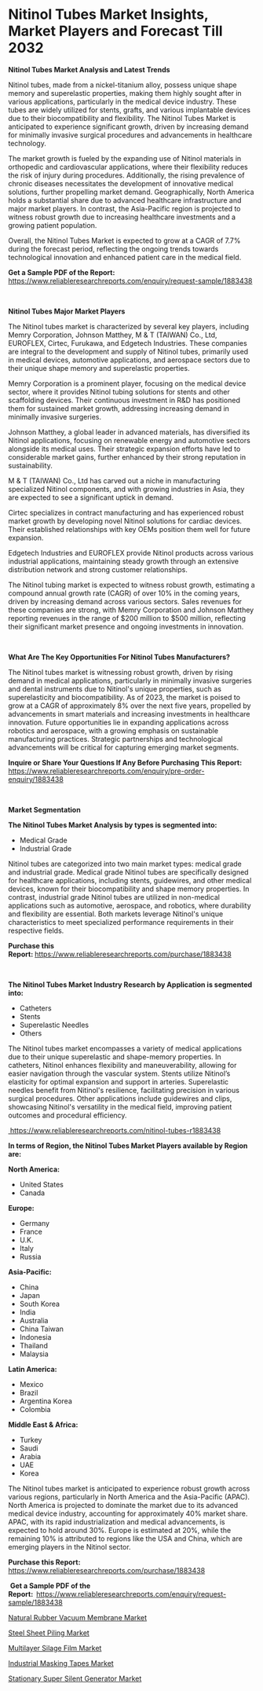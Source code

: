 <p><h1>Nitinol Tubes Market Insights, Market Players and Forecast Till 2032</h1></p><p><strong>Nitinol Tubes Market Analysis and Latest Trends</strong></p>
<p><p>Nitinol tubes, made from a nickel-titanium alloy, possess unique shape memory and superelastic properties, making them highly sought after in various applications, particularly in the medical device industry. These tubes are widely utilized for stents, grafts, and various implantable devices due to their biocompatibility and flexibility. The Nitinol Tubes Market is anticipated to experience significant growth, driven by increasing demand for minimally invasive surgical procedures and advancements in healthcare technology.</p><p>The market growth is fueled by the expanding use of Nitinol materials in orthopedic and cardiovascular applications, where their flexibility reduces the risk of injury during procedures. Additionally, the rising prevalence of chronic diseases necessitates the development of innovative medical solutions, further propelling market demand. Geographically, North America holds a substantial share due to advanced healthcare infrastructure and major market players. In contrast, the Asia-Pacific region is projected to witness robust growth due to increasing healthcare investments and a growing patient population.</p><p>Overall, the Nitinol Tubes Market is expected to grow at a CAGR of 7.7% during the forecast period, reflecting the ongoing trends towards technological innovation and enhanced patient care in the medical field.</p></p>
<p><strong>Get a Sample PDF of the Report:&nbsp;</strong> <a href="https://www.reliableresearchreports.com/enquiry/request-sample/1883438?utm_campaign=11&utm_medium=2&utm_source=Github&utm_content=ia&utm_term=31012025&utm_id=nitinol-tubes">https://www.reliableresearchreports.com/enquiry/request-sample/1883438</a></p>
<p>&nbsp;</p>
<p><strong>Nitinol Tubes Major Market Players</strong></p>
<p><p>The Nitinol tubes market is characterized by several key players, including Memry Corporation, Johnson Matthey, M & T (TAIWAN) Co., Ltd, EUROFLEX, Cirtec, Furukawa, and Edgetech Industries. These companies are integral to the development and supply of Nitinol tubes, primarily used in medical devices, automotive applications, and aerospace sectors due to their unique shape memory and superelastic properties.</p><p>Memry Corporation is a prominent player, focusing on the medical device sector, where it provides Nitinol tubing solutions for stents and other scaffolding devices. Their continuous investment in R&D has positioned them for sustained market growth, addressing increasing demand in minimally invasive surgeries.</p><p>Johnson Matthey, a global leader in advanced materials, has diversified its Nitinol applications, focusing on renewable energy and automotive sectors alongside its medical uses. Their strategic expansion efforts have led to considerable market gains, further enhanced by their strong reputation in sustainability.</p><p>M & T (TAIWAN) Co., Ltd has carved out a niche in manufacturing specialized Nitinol components, and with growing industries in Asia, they are expected to see a significant uptick in demand. </p><p>Cirtec specializes in contract manufacturing and has experienced robust market growth by developing novel Nitinol solutions for cardiac devices. Their established relationships with key OEMs position them well for future expansion.</p><p>Edgetech Industries and EUROFLEX provide Nitinol products across various industrial applications, maintaining steady growth through an extensive distribution network and strong customer relationships.</p><p>The Nitinol tubing market is expected to witness robust growth, estimating a compound annual growth rate (CAGR) of over 10% in the coming years, driven by increasing demand across various sectors. Sales revenues for these companies are strong, with Memry Corporation and Johnson Matthey reporting revenues in the range of $200 million to $500 million, reflecting their significant market presence and ongoing investments in innovation.</p></p>
<p>&nbsp;</p>
<p><strong>What Are The Key Opportunities For Nitinol Tubes Manufacturers?</strong></p>
<p><p>The Nitinol tubes market is witnessing robust growth, driven by rising demand in medical applications, particularly in minimally invasive surgeries and dental instruments due to Nitinol's unique properties, such as superelasticity and biocompatibility. As of 2023, the market is poised to grow at a CAGR of approximately 8% over the next five years, propelled by advancements in smart materials and increasing investments in healthcare innovation. Future opportunities lie in expanding applications across robotics and aerospace, with a growing emphasis on sustainable manufacturing practices. Strategic partnerships and technological advancements will be critical for capturing emerging market segments.</p></p>
<p><strong>Inquire or Share Your Questions If Any Before Purchasing This Report:</strong> <a href="https://www.reliableresearchreports.com/enquiry/pre-order-enquiry/1883438?utm_campaign=11&utm_medium=2&utm_source=Github&utm_content=ia&utm_term=31012025&utm_id=nitinol-tubes">https://www.reliableresearchreports.com/enquiry/pre-order-enquiry/1883438</a></p>
<p>&nbsp;</p>
<p><strong>Market Segmentation</strong></p>
<p><strong>The Nitinol Tubes Market Analysis by types is segmented into:</strong></p>
<p><ul><li>Medical Grade</li><li>Industrial Grade</li></ul></p>
<p><p>Nitinol tubes are categorized into two main market types: medical grade and industrial grade. Medical grade Nitinol tubes are specifically designed for healthcare applications, including stents, guidewires, and other medical devices, known for their biocompatibility and shape memory properties. In contrast, industrial grade Nitinol tubes are utilized in non-medical applications such as automotive, aerospace, and robotics, where durability and flexibility are essential. Both markets leverage Nitinol's unique characteristics to meet specialized performance requirements in their respective fields.</p></p>
<p><strong>Purchase this Report:&nbsp;</strong><a href="https://www.reliableresearchreports.com/purchase/1883438?utm_campaign=11&utm_medium=2&utm_source=Github&utm_content=ia&utm_term=31012025&utm_id=nitinol-tubes">https://www.reliableresearchreports.com/purchase/1883438</a></p>
<p>&nbsp;</p>
<p><strong>The Nitinol Tubes Market Industry Research by Application is segmented into:</strong></p>
<p><ul><li>Catheters</li><li>Stents</li><li>Superelastic Needles</li><li>Others</li></ul></p>
<p><p>The Nitinol tubes market encompasses a variety of medical applications due to their unique superelastic and shape-memory properties. In catheters, Nitinol enhances flexibility and maneuverability, allowing for easier navigation through the vascular system. Stents utilize Nitinol’s elasticity for optimal expansion and support in arteries. Superelastic needles benefit from Nitinol's resilience, facilitating precision in various surgical procedures. Other applications include guidewires and clips, showcasing Nitinol's versatility in the medical field, improving patient outcomes and procedural efficiency.</p></p>
<p><a href="https://www.reliableresearchreports.com/nitinol-tubes-r1883438?utm_campaign=11&utm_medium=2&utm_source=Github&utm_content=ia&utm_term=31012025&utm_id=nitinol-tubes">&nbsp;https://www.reliableresearchreports.com/nitinol-tubes-r1883438</a></p>
<p><strong>In terms of Region, the Nitinol Tubes Market Players available by Region are:</strong></p>
<p>
    <p> <strong> North America: </strong>
        <ul>
            <li>United States</li>
            <li>Canada</li>
        </ul>
        </p> 
    <p> <strong> Europe: </strong>
        <ul>
            <li>Germany</li>
            <li>France</li>
            <li>U.K.</li>
            <li>Italy</li>
            <li>Russia</li>
        </ul>
        </p> 
    <p> <strong> Asia-Pacific: </strong>
        <ul>
            <li>China</li>
            <li>Japan</li>
            <li>South Korea</li>
            <li>India</li>
            <li>Australia</li>
            <li>China Taiwan</li>
            <li>Indonesia</li>
            <li>Thailand</li>
            <li>Malaysia</li>
        </ul>
        </p> 
    <p> <strong> Latin America: </strong>
        <ul>
            <li>Mexico</li>
            <li>Brazil</li>
            <li>Argentina Korea</li>
            <li>Colombia</li>
        </ul>
        </p> 
    <p> <strong> Middle East & Africa: </strong>
        <ul>
            <li>Turkey</li>
            <li>Saudi</li>
            <li>Arabia</li>
            <li>UAE</li>
            <li>Korea</li>
        </ul>
    </p>
    </p>
<p><p>The Nitinol tubes market is anticipated to experience robust growth across various regions, particularly in North America and the Asia-Pacific (APAC). North America is projected to dominate the market due to its advanced medical device industry, accounting for approximately 40% market share. APAC, with its rapid industrialization and medical advancements, is expected to hold around 30%. Europe is estimated at 20%, while the remaining 10% is attributed to regions like the USA and China, which are emerging players in the Nitinol sector.</p></p>
<p><strong>Purchase this Report: </strong><a href="https://www.reliableresearchreports.com/purchase/1883438?utm_campaign=11&utm_medium=2&utm_source=Github&utm_content=ia&utm_term=31012025&utm_id=nitinol-tubes">https://www.reliableresearchreports.com/purchase/1883438</a></p>
<p>&nbsp;<strong>Get a Sample PDF of the Report:&nbsp;&nbsp;</strong><a href="https://www.reliableresearchreports.com/enquiry/request-sample/1883438?utm_campaign=11&utm_medium=2&utm_source=Github&utm_content=ia&utm_term=31012025&utm_id=nitinol-tubes">https://www.reliableresearchreports.com/enquiry/request-sample/1883438</a></p>
<p><strong></strong></p>
<p><p><a href="https://www.linkedin.com/pulse/projected-growth-revenue-natural-rubber-vacuum-membrane-market-1elmc?utm_campaign=11&utm_medium=2&utm_source=Github&utm_content=ia&utm_term=31012025&utm_id=nitinol-tubes">Natural Rubber Vacuum Membrane Market</a></p><p><a href="https://github.com/triattwood9919/Market-Research-Report-List-1/blob/main/steel-sheet-piling-market.md?utm_campaign=11&utm_medium=2&utm_source=Github&utm_content=ia&utm_term=31012025&utm_id=nitinol-tubes">Steel Sheet Piling Market</a></p><p><a href="https://www.linkedin.com/pulse/revenue-insights-multilayer-silage-film-market-projected-52-cagr-iadsc?utm_campaign=11&utm_medium=2&utm_source=Github&utm_content=ia&utm_term=31012025&utm_id=nitinol-tubes">Multilayer Silage Film Market</a></p><p><a href="https://github.com/stillsfloria19981/Market-Research-Report-List-1/blob/main/industrial-masking-tapes-market.md?utm_campaign=11&utm_medium=2&utm_source=Github&utm_content=ia&utm_term=31012025&utm_id=nitinol-tubes">Industrial Masking Tapes Market</a></p><p><a href="https://www.linkedin.com/pulse/stationary-super-silent-generator-market-trends-report-69i6c?utm_campaign=11&utm_medium=2&utm_source=Github&utm_content=ia&utm_term=31012025&utm_id=nitinol-tubes">Stationary Super Silent Generator Market</a></p></p>